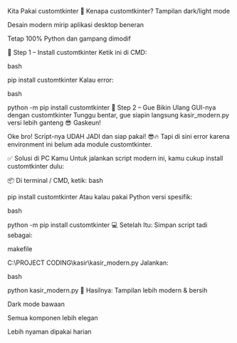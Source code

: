 Kita Pakai customtkinter
🎯 Kenapa customtkinter?
Tampilan dark/light mode

Desain modern mirip aplikasi desktop beneran

Tetap 100% Python dan gampang dimodif

🔧 Step 1 – Install customtkinter
Ketik ini di CMD:

bash

pip install customtkinter
Kalau error:

bash

python -m pip install customtkinter
🔧 Step 2 – Gue Bikin Ulang GUI-nya dengan customtkinter
Tunggu bentar, gue siapin langsung kasir_modern.py versi lebih ganteng 😎
Gaskeun!

Oke bro! Script-nya UDAH JADI dan siap pakai! 😎🔥
Tapi di sini error karena environment ini belum ada module customtkinter.

✅ Solusi di PC Kamu
Untuk jalankan script modern ini, kamu cukup install customtkinter dulu:

📦 Di terminal / CMD, ketik:
bash

pip install customtkinter
Atau kalau pakai Python versi spesifik:

bash

python -m pip install customtkinter
💻 Setelah Itu:
Simpan script tadi sebagai:

makefile

C:\PROJECT CODING\kasir\kasir_modern.py
Jalankan:

bash

python kasir_modern.py
🧾 Hasilnya:
Tampilan lebih modern & bersih

Dark mode bawaan

Semua komponen lebih elegan

Lebih nyaman dipakai harian

